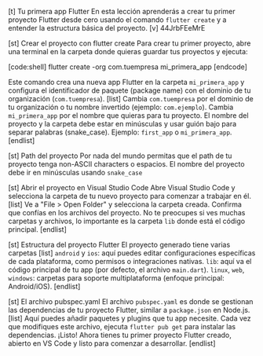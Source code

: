 [t] Tu primera app Flutter
En esta lección aprenderás a crear tu primer proyecto Flutter desde cero usando el comando `flutter create` y a entender la estructura básica del proyecto.
[v] 44JrbFEeMrE

[st] Crear el proyecto con flutter create
Para crear tu primer proyecto, abre una terminal en la carpeta donde quieras guardar tus proyectos y ejecuta:

[code:shell]
flutter create -org com.tuempresa mi_primera_app
[endcode]

Este comando crea una nueva app Flutter en la carpeta `mi_primera_app` y configura el identificador de paquete (package name) con el dominio de tu organización (`com.tuempresa`).
[list]
Cambia `com.tuempresa` por el dominio de tu organización o tu nombre invertido (ejemplo: `com.ejemplo`).
Cambia `mi_primera_app` por el nombre que quieras para tu proyecto.
El nombre del proyecto y la carpeta debe estar en minúsculas y usar guión bajo para separar palabras (snake_case). Ejemplo: `first_app` o `mi_primera_app`.
[endlist]

[st] Path del proyecto
Por nada del mundo permitas que el path de tu proyecto tenga non-ASCII characters o espacios. El nombre del proyecto debe ir en minúsculas usando `snake_case`

[st] Abrir el proyecto en Visual Studio Code
Abre Visual Studio Code y selecciona la carpeta de tu nuevo proyecto para comenzar a trabajar en él.
[list]
Ve a "File > Open Folder" y selecciona la carpeta creada.
Confirma que confías en los archivos del proyecto.
No te preocupes si ves muchas carpetas y archivos, lo importante es la carpeta `lib` donde está el código principal.
[endlist]

[st] Estructura del proyecto Flutter
El proyecto generado tiene varias carpetas
[list]
`android` y `ios`: aquí puedes editar configuraciones específicas de cada plataforma, como permisos o integraciones nativas.
`lib`: aquí va el código principal de tu app (por defecto, el archivo `main.dart`).
`linux`, `web`, `windows`: carpetas para soporte multiplataforma (enfoque principal: Android/iOS).
[endlist]

[st] El archivo pubspec.yaml
El archivo `pubspec.yaml` es donde se gestionan las dependencias de tu proyecto Flutter, similar a `package.json` en Node.js.
[list]
Aquí puedes añadir paquetes y plugins que tu app necesite.
Cada vez que modifiques este archivo, ejecuta `flutter pub get` para instalar las dependencias.
¡Listo! Ahora tienes tu primer proyecto Flutter creado, abierto en VS Code y listo para comenzar a desarrollar. 
[endlist]